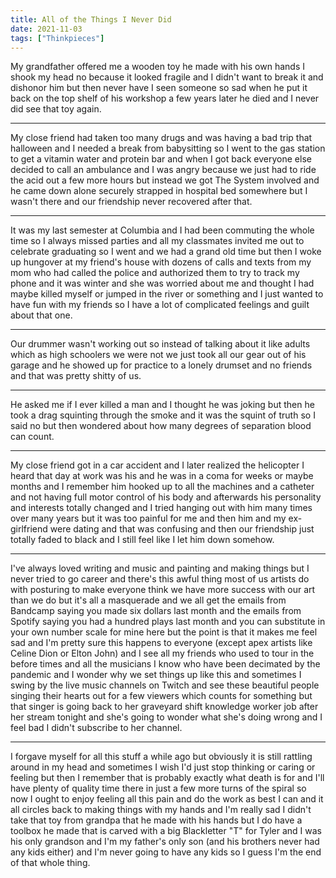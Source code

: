 ```yaml
---
title: All of the Things I Never Did
date: 2021-11-03
tags: ["Thinkpieces"]
---
```


My grandfather offered me a wooden toy he made with his own hands I shook my head no because it looked fragile and I didn't want to break it and dishonor him but then never have I seen someone so sad when he put it back on the top shelf of his workshop a few years later he died and I never did see that toy again.

<!--x-->

---

My close friend had taken too many drugs and was having a bad trip that halloween and I needed a break from babysitting so I went to the gas station to get a vitamin water and protein bar and when I got back everyone else decided to call an ambulance and I was angry because we just had to ride the acid out a few more hours but instead we got The System involved and he came down alone securely strapped in hospital bed somewhere but I wasn't there and our friendship never recovered after that.

---

It was my last semester at Columbia and I had been commuting the whole time so I always missed parties and all my classmates invited me out to celebrate graduating so I went and we had a grand old time but then I woke up hungover at my friend's house with dozens of calls and texts from my mom who had called the police and authorized them to try to track my phone and it was winter and she was worried about me and thought I had maybe killed myself or jumped in the river or something and I just wanted to have fun with my friends so I have a lot of complicated feelings and guilt about that one.

---

Our drummer wasn't working out so instead of talking about it like adults which as high schoolers we were not we just took all our gear out of his garage and he showed up for practice to a lonely drumset and no friends and that was pretty shitty of us.

---

He asked me if I ever killed a man and I thought he was joking but then he took a drag squinting through the smoke and it was the squint of truth so I said no but then wondered about how many degrees of separation blood can count.

---

My close friend got in a car accident and I later realized the helicopter I heard that day at work was his and he was in a coma for weeks or maybe months and I remember him hooked up to all the machines and a catheter and not having full motor control of his body and afterwards his personality and interests totally changed and I tried hanging out with him many times over many years but it was too painful for me and then him and my ex-girlfriend were dating and that was confusing and then our friendship just totally faded to black and I still feel like I let him down somehow.

---

I've always loved writing and music and painting and making things but I never tried to go career and there's this awful thing most of us artists do with posturing to make everyone think we have more success with our art than we do but it's all a masquerade and we all get the emails from Bandcamp saying you made six dollars last month and the emails from Spotify saying you had a hundred plays last month and you can substitute in your own number scale for mine here but the point is that it makes me feel sad and I'm pretty sure this happens to everyone (except apex artists like Celine Dion or Elton John) and I see all my friends who used to tour in the before times and all the musicians I know who have been decimated by the pandemic and I wonder why we set things up like this and sometimes I swing by the live music channels on Twitch and see these beautiful people singing their hearts out for a few viewers which counts for something but that singer is going back to her graveyard shift knowledge worker job after her stream tonight and she's going to wonder what she's doing wrong and I feel bad I didn't subscribe to her channel.

---

I forgave myself for all this stuff a while ago but obviously it is still rattling around in my head and sometimes I wish I'd just stop thinking or caring or feeling but then I remember that is probably exactly what death is for and I'll have plenty of quality time there in just a few more turns of the spiral so now I ought to enjoy feeling all this pain and do the work as best I can and it all circles back to making things with my hands and I'm really sad I didn't take that toy from grandpa that he made with his hands but I do have a toolbox he made that is carved with a big Blackletter "T" for Tyler and I was his only grandson and I'm my father's only son (and his brothers never had any kids either) and I'm never going to have any kids so I guess I'm the end of that whole thing.
